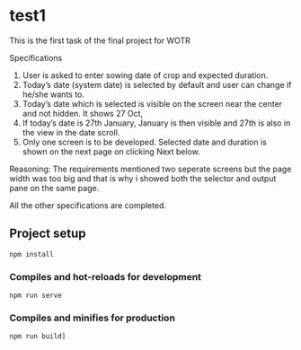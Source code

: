 # test1
This is the first task of the final project for WOTR

Specifications
1. User is asked to enter sowing date of crop and expected duration.
2. Today’s date (system date) is selected by default and user can change if he/she wants to.
3. Today’s date which is selected is visible on the screen near the center and not hidden. It shows 27 Oct,
2019. If today’s date is 27th January, January is then visible and 27th is also in the view in the date
scroll.
4. Only one screen is to be developed. Selected date and duration is shown on the next page on clicking
Next below.

Reasoning: 
The requirements mentioned two seperate screens but the page width was too big and that is why i showed both the selector and output pane on the same page.

All the other specifications are completed.

## Project setup
```
npm install
```

### Compiles and hot-reloads for development
```
npm run serve
```

### Compiles and minifies for production
```
npm run build]
